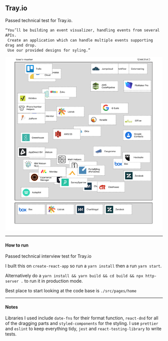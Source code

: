 Tray.io
------

Passed technical test for Tray.io.

    “You’ll be building an event visualizer, handling events from several APIs.
     Create an application which can handle multiple events supporting drag and drop.
     Use our provided designs for syling.”

<img src="preview.png" alt="preview" width=600/>

---
#### How to run

Passed technical interview test for Tray.io

I built this on `create-react-app` so run a `yarn install` then a run `yarn start`.

Alternatively do a `yarn install && yarn build && cd build && npx http-server .` to run it in production mode.

Best place to start looking at the code base is `./src/pages/home`

---
#### Notes
Libraries I used include `date-fns` for their format function, `react-dnd` for all of the dragging parts and `styled-components` for the styling. I use `prettier` and `eslint` to keep everything tidy, `jest` and `react-testing-library` to write tests.

